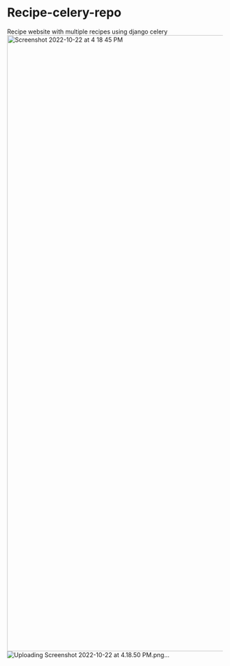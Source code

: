 # Recipe-celery-repo
Recipe website with multiple recipes using django celery 
<img width="1440" alt="Screenshot 2022-10-22 at 4 18 45 PM" src="https://user-images.githubusercontent.com/78414267/197335125-39b9985d-c5d3-4f0a-a36b-03b050676f2a.png">
![Uploading Screenshot 2022-10-22 at 4.18.50 PM.png…]()
